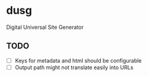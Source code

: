 # dusg
Digital Universal Site Generator

## TODO
- [ ] Keys for metadata and html should be configurable
- [ ] Output path might not translate easily into URLs
